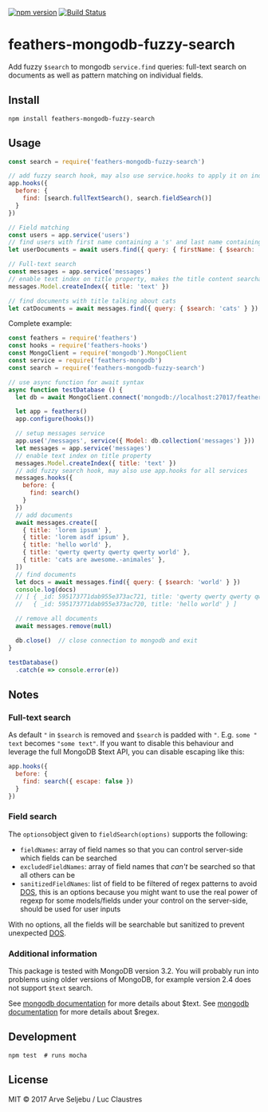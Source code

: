 [![npm version](https://badge.fury.io/js/feathers-mongodb-fuzzy-search.svg)](https://badge.fury.io/js/feathers-mongodb-fuzzy-search) [![Build Status](https://travis-ci.org/arve0/feathers-mongodb-fuzzy-search.svg?branch=master)](https://travis-ci.org/arve0/feathers-mongodb-fuzzy-search)

# feathers-mongodb-fuzzy-search
Add fuzzy `$search` to mongodb `service.find` queries: full-text search on documents as well as pattern matching on individual fields.

## Install
```
npm install feathers-mongodb-fuzzy-search
```

## Usage
```js
const search = require('feathers-mongodb-fuzzy-search')

// add fuzzy search hook, may also use service.hooks to apply it on individual services only
app.hooks({
  before: {
    find: [search.fullTextSearch(), search.fieldSearch()]
  }
})

// Field matching
const users = app.service('users')
// find users with first name containing a 's' and last name containing 'art'
let userDocuments = await users.find({ query: { firstName: { $search: 's' }, lastName: { $search: 'art' } })

// Full-text search
const messages = app.service('messages')
// enable text index on title property, makes the title content searchable
messages.Model.createIndex({ title: 'text' })

// find documents with title talking about cats
let catDocuments = await messages.find({ query: { $search: 'cats' } })
```

Complete example:
```js
const feathers = require('feathers')
const hooks = require('feathers-hooks')
const MongoClient = require('mongodb').MongoClient
const service = require('feathers-mongodb')
const search = require('feathers-mongodb-fuzzy-search')

// use async function for await syntax
async function testDatabase () {
  let db = await MongoClient.connect('mongodb://localhost:27017/feathers')

  let app = feathers()
  app.configure(hooks())

  // setup messages service
  app.use('/messages', service({ Model: db.collection('messages') }))
  let messages = app.service('messages')
  // enable text index on title property
  messages.Model.createIndex({ title: 'text' })
  // add fuzzy search hook, may also use app.hooks for all services
  messages.hooks({
    before: {
      find: search()
    }
  })
  // add documents
  await messages.create([
    { title: 'lorem ipsum' },
    { title: 'lorem asdf ipsum' },
    { title: 'hello world' },
    { title: 'qwerty qwerty qwerty qwerty world' },
    { title: 'cats are awesome.-animales' },
  ])
  // find documents
  let docs = await messages.find({ query: { $search: 'world' } })
  console.log(docs)
  // [ { _id: 595173771dab955e373ac721, title: 'qwerty qwerty qwerty qwerty world' },
  //   { _id: 595173771dab955e373ac720, title: 'hello world' } ]

  // remove all documents
  await messages.remove(null)

  db.close()  // close connection to mongodb and exit
}

testDatabase()
  .catch(e => console.error(e))
```

## Notes

### Full-text search
As default `"` in `$search` is removed and `$search` is padded with `"`. E.g. `some " text` becomes `"some text"`. If you want to disable this behaviour and leverage the full MongoDB $text API, you can disable escaping like this:

```js
app.hooks({
  before: {
    find: search({ escape: false })
  }
})
```

### Field search
The `options`object given to `fieldSearch(options)` supports the following:
  * `fieldNames`: array of field names so that you can control server-side which fields can be searched
  * `excludedFieldNames`: array of field names that *can't* be searched so that all others can be
  * `sanitizedFieldNames`: list of field to be filtered of regex patterns to avoid [DOS](https://www.owasp.org/index.php/Regular_expression_Denial_of_Service_-_ReDoS), this is an options because you might want to use the real power of regexp for some models/fields under your control on the server-side, should be used for user inputs

With no options, all the fields will be searchable but sanitized to prevent unexpected [DOS](https://www.owasp.org/index.php/Regular_expression_Denial_of_Service_-_ReDoS).

### Additional information
This package is tested with MongoDB version 3.2. You will probably run into problems using older versions of MongoDB, for example version 2.4 does not support `$text` search.

See [mongodb documentation](https://docs.mongodb.com/manual/reference/operator/query/text/#search-field) for more details about $text.
See [mongodb documentation](https://docs.mongodb.com/manual/reference/operator/query/regex) for more details about $regex.

## Development
```
npm test  # runs mocha
```

## License
MIT © 2017 Arve Seljebu / Luc Claustres
